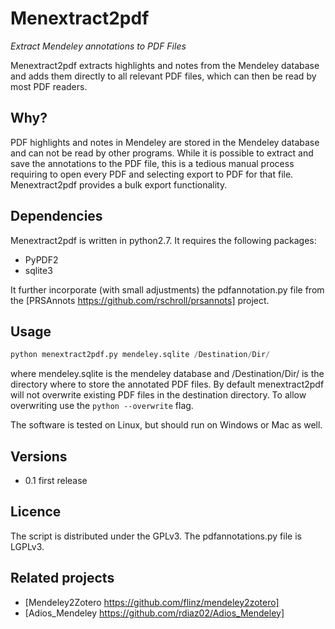 # Menextract2pdf
*Extract Mendeley annotations to PDF Files*

Menextract2pdf extracts highlights and notes from the Mendeley database and adds
them directly to all relevant PDF files, which can then be read by most PDF readers. 

## Why?

PDF highlights and notes in Mendeley are stored in the Mendeley database and can not
be read by other programs. While it is possible to extract and save the
annotations to the PDF file, this is a tedious manual process requiring to open
every PDF and selecting export to PDF for that file. Menextract2pdf provides
a bulk export functionality.
 
## Dependencies

Menextract2pdf is written in python2.7. It requires the following packages:
* PyPDF2
* sqlite3

It further incorporate (with small adjustments) the pdfannotation.py file from  the [PRSAnnots https://github.com/rschroll/prsannots] project.

## Usage

```python
python menextract2pdf.py mendeley.sqlite /Destination/Dir/
```
where mendeley.sqlite is the mendeley database and /Destination/Dir/ is the
directory where to store the annotated PDF files. By default menextract2pdf
will not overwrite existing PDF files in the destination directory. To allow
overwriting use the ```python --overwrite``` flag. 

The software is tested on Linux, but should run on Windows or Mac as well. 

## Versions

* 0.1 first release

## Licence

The script is distributed under the GPLv3. The pdfannotations.py file is
LGPLv3. 

## Related projects

* [Mendeley2Zotero https://github.com/flinz/mendeley2zotero]
* [Adios_Mendeley https://github.com/rdiaz02/Adios_Mendeley]
